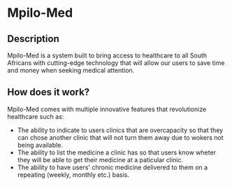 # Mpilo-Med

## Description

Mpilo-Med is a system built to bring access to healthcare to all South Africans with cutting-edge technology that will allow our users to save time and money when seeking medical attention.

## How does it work?

Mpilo-Med comes with multiple innovative features that revolutionize healthcare such as:
  * The ability to indicate to users clinics that are overcapacity so that they can chose another clinic that will not turn them away due to wokers not being available.
  * The ability to list the medicine a clinic has so that users know wheter they will be able to get their medicine at a paticular clinic.
  * The ability to have users' chronic medicine delivered to them on a repeating (weekly, monthly etc.) basis.
